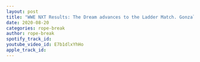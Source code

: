 ```yaml
---
layout: post
title: "WWE NXT Results: The Dream advances to the Ladder Match. Gonzalez helps Kai. Frantic Kross & Lee"
date: 2020-08-20
categories: rope-break
author: rope-break
spotify_track_id: 
youtube_video_id: E7b1dlxYhHo
apple_track_id: 
---
```

